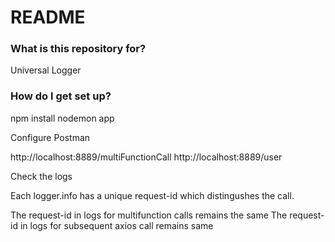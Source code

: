 # README #


### What is this repository for? ###
Universal Logger

### How do I get set up? ###
npm install
nodemon app

Configure Postman

http://localhost:8889/multiFunctionCall
http://localhost:8889/user 

Check the logs

Each logger.info has a unique request-id which distingushes the call.

The request-id in logs for multifunction calls remains the same
The request-id in logs for subsequent axios call remains same


